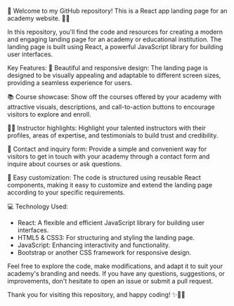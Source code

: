 👋 Welcome to my GitHub repository! This is a React app landing page for an academy website. 🚀✨

In this repository, you'll find the code and resources for creating a modern and engaging landing page for an academy or educational institution. The landing page is built using React, a powerful JavaScript library for building user interfaces.

Key Features:
🎨 Beautiful and responsive design: The landing page is designed to be visually appealing and adaptable to different screen sizes, providing a seamless experience for users.

📚 Course showcase: Show off the courses offered by your academy with attractive visuals, descriptions, and call-to-action buttons to encourage visitors to explore and enroll.

👨‍🏫 Instructor highlights: Highlight your talented instructors with their profiles, areas of expertise, and testimonials to build trust and credibility.

💌 Contact and inquiry form: Provide a simple and convenient way for visitors to get in touch with your academy through a contact form and inquire about courses or ask questions.

📝 Easy customization: The code is structured using reusable React components, making it easy to customize and extend the landing page according to your specific requirements.

💻 Technology Used:
- React: A flexible and efficient JavaScript library for building user interfaces.
- HTML5 & CSS3: For structuring and styling the landing page.
- JavaScript: Enhancing interactivity and functionality.
- Bootstrap or another CSS framework for responsive design.

Feel free to explore the code, make modifications, and adapt it to suit your academy's branding and needs. If you have any questions, suggestions, or improvements, don't hesitate to open an issue or submit a pull request.

Thank you for visiting this repository, and happy coding! ✨👨‍💻
